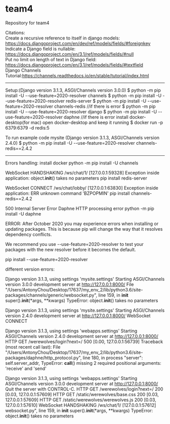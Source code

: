# team4
Repository for team4

Citations:  
Create a recursive reference to itself in django models: https://docs.djangoproject.com/en/dev/ref/models/fields/#foreignkey  
Indicate a Django field is nullable: https://docs.djangoproject.com/en/3.1/ref/models/fields/#null  
Put no limit on length of text in Django field: https://docs.djangoproject.com/en/3.1/ref/models/fields/#textfield  
Django Channels Tutorial:https://channels.readthedocs.io/en/stable/tutorial/index.html

****************************************************************
Setup:(Django version 3.1.3, ASGI/Channels version 3.0.0)
$ python -m pip install -U --use-feature=2020-resolver channels
$ python -m pip install -U --use-feature=2020-resolver redis-server
$ python -m pip install -U --use-feature=2020-resolver channels-redis
//if there is error
$ python -m pip install -U --use-feature=2020-resolver django
$ python -m pip install -U --use-feature=2020-resolver daphne
//if there is error
install docker-desktop(for mac)
open docker-desktop and keep it running
$ docker run -p 6379:6379 -d redis:5


To run example code mysite (Django version 3.1.3, ASGI/Channels version 2.4.0)
$ python -m pip install -U --use-feature=2020-resolver channels-redis==2.4.2

****************************************************************

Errors handling:
install docker
python -m pip install -U channels

WebSocket HANDSHAKING /ws/chat/1/ [127.0.0.1:59328]
Exception inside application: object.__init__() takes no parameters
pip install redis-server

WebSocket CONNECT /ws/chat/lobby/ [127.0.0.1:63830]
Exception inside application: ERR unknown command 'BZPOPMIN'
pip install channels-redis==2.4.2

500 Internal Server Error
Daphne HTTP processing error
python -m pip install -U daphne


ERROR: After October 2020 you may experience errors when installing or updating packages. This is because pip will change the way that it resolves dependency conflicts.

We recommend you use --use-feature=2020-resolver to test your packages with the new resolver before it becomes the default.

pip install --use-feature=2020-resolver 

different version errors:

Django version 3.1.3, using settings 'mysite.settings'
Starting ASGI/Channels version 3.0.0 development server at http://127.0.0.1:8000/ 
File "/Users/AntonyChou/Desktop/17637/my_env_2/lib/python3.6/site-packages/channels/generic/websocket.py", line 159, in __init__
    super().__init__(*args, **kwargs)
TypeError: object.__init__() takes no parameters

Django version 3.1.3, using settings 'mysite.settings'
Starting ASGI/Channels version 2.4.0 development server at http://127.0.0.1:8000/
WebSocket CONNECT

Django version 3.1.3, using settings 'webapps.settings'
Starting ASGI/Channels version 2.4.0 development server at http://127.0.0.1:8000/
HTTP GET /werewolves/login?next=/ 500 [0.00, 127.0.0.1:56739]
Traceback (most recent call last):
  File "/Users/AntonyChou/Desktop/17637/my_env_2/lib/python3.6/site-packages/daphne/http_protocol.py", line 180, in process
    "server": self.server_addr,
TypeError: __call__() missing 2 required positional arguments: 'receive' and 'send'

Django version 3.1.3, using settings 'webapps.settings'
Starting ASGI/Channels version 3.0.0 development server at http://127.0.0.1:8000/
Quit the server with CONTROL-C.
HTTP GET /werewolves/login?next=/ 200 [0.03, 127.0.0.1:57609]
HTTP GET /static/werewolves/base.css 200 [0.03, 127.0.0.1:57609]
HTTP GET /static/werewolves/werewolves.js 200 [0.03, 127.0.0.1:57610]
WebSocket HANDSHAKING /ws/chat/1/ [127.0.0.1:57612]
websocket.py", line 159, in __init__
    super().__init__(*args, **kwargs)
TypeError: object.__init__() takes no parameters